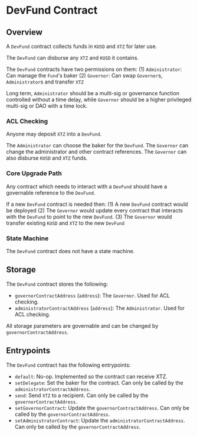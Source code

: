 # DevFund Contract

## Overview

A `DevFund` contract collects funds in `KUSD` and `XTZ` for later use. 

The `DevFund` can disburse any `XTZ` and `KUSD` it contains.

The `DevFund` contracts have two permissions on them:
(1) `Administrator`: Can manage the `Fund`'s baker
(2) `Governor`: Can swap `Governor`s, `Administrator`s and transfer `XTZ`

Long term, `Administrator` should be a multi-sig or governance function controlled without a time delay, while `Governor` should be a higher privileged multi-sig or DAO with a time lock.

### ACL Checking

Anyone may deposit `XTZ` into a `DevFund`.

The `Administrator` can choose the baker for the `DevFund`.
The `Governor` can change the administrator and other contract references. The `Governor` can also disburse `KUSD` and `XTZ` funds.

### Core Upgrade Path

Any contract which needs to interact with a `DevFund` should have a governable reference to the `DevFund`.

If a new `DevFund` contract is needed then:
(1) A new `DevFund` contract would be deployed
(2) The `Governor` would update every contract that interacts with the `DevFund` to point to the new `DevFund`.
(3) The `Governor` would transfer existing `KUSD` and `XTZ` to the new `DevFund`

### State Machine

The `DevFund` contract does not have a state machine.

## Storage

The `DevFund` contract stores the following:
- `governorContractAddress` (`address`): The `Governor`. Used for ACL checking.
- `administratorContractAddress` (`address`): The `Administrator`. Used for ACL checking.

All storage parameters are governable and can be changed by `governorContractAddress`.

## Entrypoints

The `DevFund` contract has the following entrypoints:
- `default`: No-op. Implemented so the contract can receive XTZ.
- `setDelegate`: Set the baker for the contract. Can only be called by the `administratorContractAddress`.
- `send`: Send `XTZ` to a recipient. Can only be called by the `governorContractAddress`.
- `setGovernorContract`: Update the `governorContractAddress`. Can only be called by the `governorContractAddress`.
- `setAdministratorContract`: Update the `administratorContractAddress`. Can only be called by the `governorContractAddress`.
